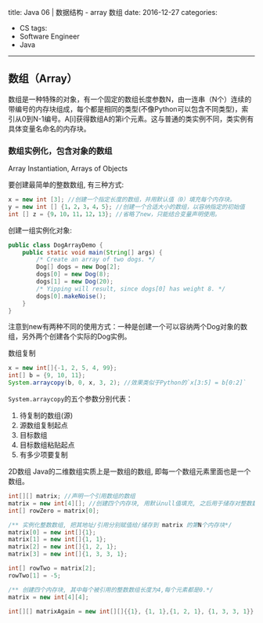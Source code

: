 title: Java 06 | 数据结构 - array 数组
date: 2016-12-27
categories:
- CS
tags:
- Software Engineer
- Java
---
## 数组（Array）
数组是一种特殊的对象，有一个固定的数组长度参数N，由一连串（N个）连续的带编号的内存块组成，每个都是相同的类型(不像Python可以包含不同类型)，索引从0到N-1编号。A[i]获得数组A的第i个元素。这与普通的类实例不同，类实例有具体变量名命名的内存块。
### 数组实例化，包含对象的数组
Array Instantiation, Arrays of Objects

要创建最简单的整数数组, 有三种方式:
```java
x = new int [3]; //创建一个指定长度的数组，并用默认值（0）填充每个内存块。
y = new int [] {1，2，3，4，5}; //创建一个合适大小的数组，以容纳指定的初始值
int [] z = {9，10，11，12，13}; //省略了new，只能结合变量声明使用。
```
<!-- more -->
创建一组实例化对象:
```java
public class DogArrayDemo {
    public static void main(String[] args) {
        /* Create an array of two dogs. */
        Dog[] dogs = new Dog[2];
        dogs[0] = new Dog(8);
        dogs[1] = new Dog(20);
        /* Yipping will result, since dogs[0] has weight 8. */
        dogs[0].makeNoise();
    }
}
```
注意到new有两种不同的使用方式：一种是创建一个可以容纳两个Dog对象的数组，另外两个创建各个实际的Dog实例。

数组复制
```java
x = new int[]{-1, 2, 5, 4, 99};
int[] b = {9, 10, 11};
System.arraycopy(b, 0, x, 3, 2); //效果类似于Python的`x[3:5] = b[0:2]`
```
`System.arraycopy`的五个参数分别代表：
1. 待复制的数组(源)
2. 源数组复制起点
3. 目标数组
4. 目标数组粘贴起点
5. 有多少项要复制


2D数组
Java的二维数组实质上是一数组的数组, 即每一个数组元素里面也是一个数组。
```java
int[][] matrix; //声明一个引用数组的数组
matrix = new int[4][]; //创建四个内存块, 用默认null值填充, 之后用于储存对整数数组的引用, 即地址,
int[] rowZero = matrix[0];

/** 实例化整数数组, 把其地址/引用分别赋值给/储存到 matrix 的第N个内存块*/
matrix[0] = new int[]{1};
matrix[1] = new int[]{1, 1};
matrix[2] = new int[]{1, 2, 1};
matrix[3] = new int[]{1, 3, 3, 1};

int[] rowTwo = matrix[2];
rowTwo[1] = -5;

/** 创建四个内存块, 其中每个被引用的整数数组长度为4,每个元素都是0.*/
matrix = new int[4][4];

int[][] matrixAgain = new int[][]{{1}, {1, 1},{1, 2, 1}, {1, 3, 3, 1}};
```

